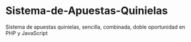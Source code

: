 # Sistema-de-Apuestas-Quinielas
Sistema de apuestas quinielas, sencilla, combinada, doble oportunidad en PHP y JavaScript

